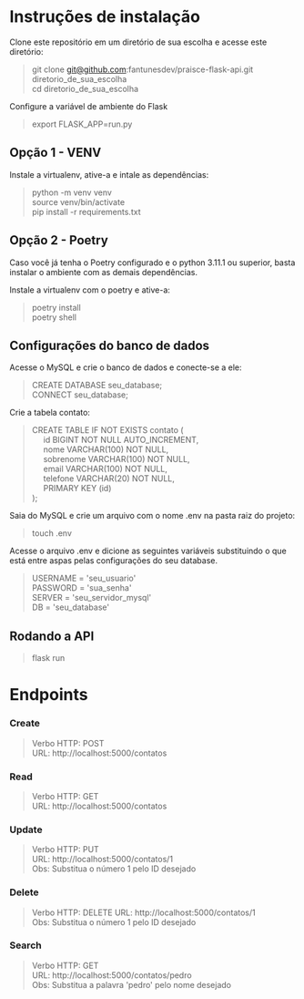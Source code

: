 # Instruções de instalação

Clone este repositório em um diretório de sua escolha e acesse este diretório:
> git clone git@github.com:fantunesdev/praisce-flask-api.git diretorio_de_sua_escolha  
> cd diretorio_de_sua_escolha

Configure a variável de ambiente do Flask
> export FLASK_APP=run.py

## Opção 1 - VENV

Instale a virtualenv, ative-a e intale as dependências:
> python -m venv venv  
> source venv/bin/activate  
> pip install -r requirements.txt
 
## Opção 2 - Poetry

Caso você já tenha o Poetry configurado e o python 3.11.1 ou superior, basta instalar o ambiente com as demais dependências.

Instale a virtualenv com o poetry e ative-a:
> poetry install  
> poetry shell

## Configurações do banco de dados

Acesse o MySQL e crie o banco de dados e conecte-se a ele:
> CREATE DATABASE seu_database;  
> CONNECT seu_database;

Crie a tabela contato:
> CREATE TABLE IF NOT EXISTS contato (  
&nbsp;&nbsp;&nbsp;&nbsp; id BIGINT NOT NULL AUTO_INCREMENT,  
&nbsp;&nbsp;&nbsp;&nbsp; nome VARCHAR(100) NOT NULL,  
&nbsp;&nbsp;&nbsp;&nbsp; sobrenome VARCHAR(100) NOT NULL,  
&nbsp;&nbsp;&nbsp;&nbsp; email VARCHAR(100) NOT NULL,  
&nbsp;&nbsp;&nbsp;&nbsp; telefone VARCHAR(20) NOT NULL,  
&nbsp;&nbsp;&nbsp;&nbsp; PRIMARY KEY (id)  
);

Saia do MySQL e crie um arquivo com o nome .env na pasta raiz do projeto:
> touch .env

Acesse o arquivo .env e dicione as seguintes variáveis substituindo o que está entre aspas pelas configurações do seu database.
> USERNAME = 'seu_usuario'  
> PASSWORD = 'sua_senha'  
> SERVER = 'seu_servidor_mysql'  
> DB = 'seu_database'

## Rodando a API
> flask run


# Endpoints

### Create
> Verbo HTTP: POST  
> URL: http://localhost:5000/contatos

### Read
> Verbo HTTP: GET  
> URL: http://localhost:5000/contatos

### Update
> Verbo HTTP: PUT  
> URL: http://localhost:5000/contatos/1  
> Obs: Substitua o número 1 pelo ID desejado

### Delete
> Verbo HTTP: DELETE
> URL: http://localhost:5000/contatos/1  
> Obs: Substitua o número 1 pelo ID desejado

### Search
> Verbo HTTP: GET  
> URL: http://localhost:5000/contatos/pedro  
> Obs: Substitua a palavra 'pedro' pelo nome desejado
